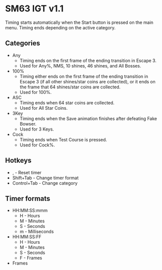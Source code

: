 # SM63 IGT v1.1

Timing starts automatically when the Start button is pressed on the main menu.
Timing ends depending on the active category.

## Categories
* Any
	* Timing ends on the first frame of the ending transition in Escape 3.
	* Used for Any%, NMS, 10 shines, 46 shines, and All Bosses.
* 100%
	* Timing either ends on the first frame of the ending transition in Escape 3 (if all other shines/star coins are collected), or it ends on the frame that 64 shines/star coins are collected.
	* Used for 100%.
* ASC
	* Timing ends when 64 star coins are collected.
	* Used for All Star Coins.
* 3Key
	* Timing ends when the Save animation finishes after defeating Fake Bowser.
	* Used for 3 Keys.
* Cock
	* Timing ends when Test Course is pressed.
	* Used for Cock%.

## Hotkeys
* , - Reset timer
* Shift+Tab - Change timer format
* Control+Tab - Change category

## Timer formats
* HH:MM:SS:mmm
	* H - Hours
	* M - Minutes
	* S - Seconds
	* m - Milliseconds
* HH:MM:SS:FF
	* H - Hours
	* M - Minutes
	* S - Seconds
	* F - Frames
* Frames
